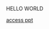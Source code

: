 <html>
<body>
<p> HELLO WORLD</p>
<a class="github-button" href="https://github.com/nandasulthan/learn/blob/gh-pages/KEL.%202%20(Psikologi%20Perkembangan).pptx" data-icon="octicon-download">access ppt</a>
</body>
</html>
